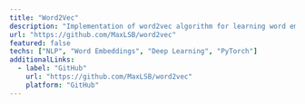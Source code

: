 ```yaml
---
title: "Word2Vec"
description: "Implementation of word2vec algorithm for learning word embeddings from text corpora using skip-gram and CBOW architectures."
url: "https://github.com/MaxLSB/word2vec"
featured: false
techs: ["NLP", "Word Embeddings", "Deep Learning", "PyTorch"]
additionalLinks:
  - label: "GitHub"
    url: "https://github.com/MaxLSB/word2vec"
    platform: "GitHub"
---
```

